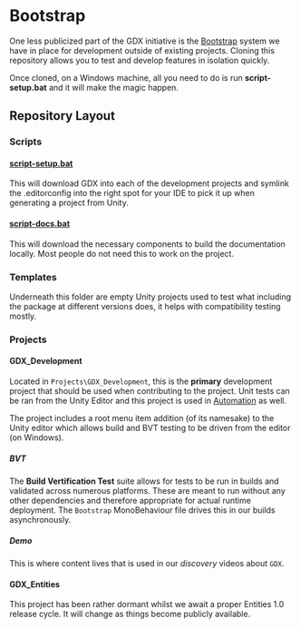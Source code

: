 # Bootstrap

One less publicized part of the GDX initiative is the [Bootstrap](https://github.com/dotBunny/GDX.Bootstrap) system we have in place for development outside of existing projects. Cloning this repository allows you to test and develop features in isolation quickly.

Once cloned, on a Windows machine, all you need to do is run **script-setup.bat** and it will make the magic happen.

## Repository Layout

### Scripts

#### [script-setup.bat](https://github.com/dotBunny/GDX.Bootstrap/blob/main/script-setup.bat)

This will download GDX into each of the development projects and symlink the .editorconfig into the right spot for your IDE to pick it up when generating a project from Unity.

#### [script-docs.bat](https://github.com/dotBunny/GDX.Bootstrap/blob/main/script-docs.bat)

This will download the necessary components to build the documentation locally. Most people do not need this to work on the project.

### Templates

Underneath this folder are empty Unity projects used to test what including the package at different versions does, it helps with compatibility testing mostly.

### Projects

#### GDX_Development
Located in `Projects\GDX_Development`, this is the **primary** development project that should be used when contributing to the project. Unit tests can be ran from the Unity Editor and this project is used in [Automation](/manual/contributing/automation.html) as well. 

The project includes a root menu item addition (of its namesake) to the Unity editor which allows build and BVT testing to be driven from the editor (on Windows).

##### BVT

The **Build Vertification Test** suite allows for tests to be run in builds and validated across numerous platforms. These are meant to run without any other dependencies and therefore appropriate for actual runtime deployment. The `Bootstrap` MonoBehaviour file drives this in our builds asynchronously.

##### Demo

This is where content lives that is used in our _discovery_ videos about `GDX`.



#### GDX_Entities
This project has been rather dormant whilst we await a proper Entities 1.0 release cycle. It will change as things become publicly available.